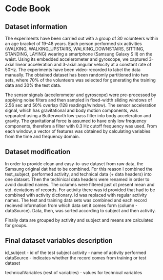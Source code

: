 Code Book
==========

Dataset information
-------------------

The experiments have been carried out with a group of 30 volunteers within an age bracket of 19-48 years. Each person performed six activities (WALKING, WALKING_UPSTAIRS, WALKING_DOWNSTAIRS, SITTING, STANDING, LAYING) wearing a smartphone (Samsung Galaxy S II) on the waist. Using its embedded accelerometer and gyroscope, we captured 3-axial linear acceleration and 3-axial angular velocity at a constant rate of 50Hz. The experiments have been video-recorded to label the data manually. The obtained dataset has been randomly partitioned into two sets, where 70% of the volunteers was selected for generating the training data and 30% the test data. 

The sensor signals (accelerometer and gyroscope) were pre-processed by applying noise filters and then sampled in fixed-width sliding windows of 2.56 sec and 50% overlap (128 readings/window). The sensor acceleration signal, which has gravitational and body motion components, was separated using a Butterworth low-pass filter into body acceleration and gravity. The gravitational force is assumed to have only low frequency components, therefore a filter with 0.3 Hz cutoff frequency was used. From each window, a vector of features was obtained by calculating variables from the time and frequency domain. 


Dataset modification
--------------------

In order to provide clean and easy-to-use dataset from raw data, the Samsung original dat had to be combined. For this reason I combined the test_subject, performed activity, and technical data (+ data headers) into one dataset. Then the techinical data headers were renamed in order to avoid doubled names. The columns were filtered just ot present mean and std. deviations of records. For activity there was id provided that had to be combined with activity dictionary. Id was replaced with regular activity names. The test and training data sets was combined and each record recieved information from which data set it comes form (column - dataSource). Data, then, was sorted according to subject and then activity.

Finally data are grouped by activity and subject and means are calculated for groups.

Final dataset variables description
-----------------------------------
id_subject - id of the test subject
activity - name of activity performed
dataSource - indicates whether the record comes from training or test dataset

technicalVariables (rest of variables) - values for technical variables
